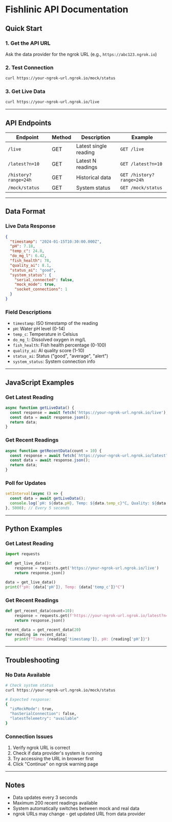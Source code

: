 # Fishlinic API Documentation

## Quick Start

### 1. Get the API URL
Ask the data provider for the ngrok URL (e.g., `https://abc123.ngrok.io`)

### 2. Test Connection
```bash
curl https://your-ngrok-url.ngrok.io/mock/status
```

### 3. Get Live Data
```bash
curl https://your-ngrok-url.ngrok.io/live
```

---

## API Endpoints

| Endpoint | Method | Description | Example |
|----------|--------|-------------|---------|
| `/live` | GET | Latest single reading | `GET /live` |
| `/latest?n=10` | GET | Latest N readings | `GET /latest?n=10` |
| `/history?range=24h` | GET | Historical data | `GET /history?range=24h` |
| `/mock/status` | GET | System status | `GET /mock/status` |

---

## Data Format

### Live Data Response
```json
{
  "timestamp": "2024-01-15T10:30:00.000Z",
  "pH": 7.18,
  "temp_c": 24.8,
  "do_mg_l": 6.42,
  "fish_health": 78,
  "quality_ai": 8.1,
  "status_ai": "good",
  "system_status": {
    "serial_connected": false,
    "mock_mode": true,
    "socket_connections": 1
  }
}
```

### Field Descriptions
- `timestamp`: ISO timestamp of the reading
- `pH`: Water pH level (0-14)
- `temp_c`: Temperature in Celsius
- `do_mg_l`: Dissolved oxygen in mg/L
- `fish_health`: Fish health percentage (0-100)
- `quality_ai`: AI quality score (1-10)
- `status_ai`: Status ("good", "average", "alert")
- `system_status`: System connection info

---

## JavaScript Examples

### Get Latest Reading
```javascript
async function getLiveData() {
  const response = await fetch('https://your-ngrok-url.ngrok.io/live');
  const data = await response.json();
  return data;
}
```

### Get Recent Readings
```javascript
async function getRecentData(count = 10) {
  const response = await fetch(`https://your-ngrok-url.ngrok.io/latest?n=${count}`);
  const data = await response.json();
  return data;
}
```

### Poll for Updates
```javascript
setInterval(async () => {
  const data = await getLiveData();
  console.log(`pH: ${data.pH}, Temp: ${data.temp_c}°C, Quality: ${data.quality_ai}/10`);
}, 5000); // Every 5 seconds
```

---

## Python Examples

### Get Latest Reading
```python
import requests

def get_live_data():
    response = requests.get('https://your-ngrok-url.ngrok.io/live')
    return response.json()

data = get_live_data()
print(f"pH: {data['pH']}, Temp: {data['temp_c']}°C")
```

### Get Recent Readings
```python
def get_recent_data(count=10):
    response = requests.get(f'https://your-ngrok-url.ngrok.io/latest?n={count}')
    return response.json()

recent_data = get_recent_data(20)
for reading in recent_data:
    print(f"Time: {reading['timestamp']}, pH: {reading['pH']}")
```

---

## Troubleshooting

### No Data Available
```bash
# Check system status
curl https://your-ngrok-url.ngrok.io/mock/status

# Expected response:
{
  "isMockMode": true,
  "hasSerialConnection": false,
  "latestTelemetry": "available"
}
```

### Connection Issues
1. Verify ngrok URL is correct
2. Check if data provider's system is running
3. Try accessing the URL in browser first
4. Click "Continue" on ngrok warning page

---

## Notes
- Data updates every 3 seconds
- Maximum 200 recent readings available
- System automatically switches between mock and real data
- ngrok URLs may change - get updated URL from data provider
